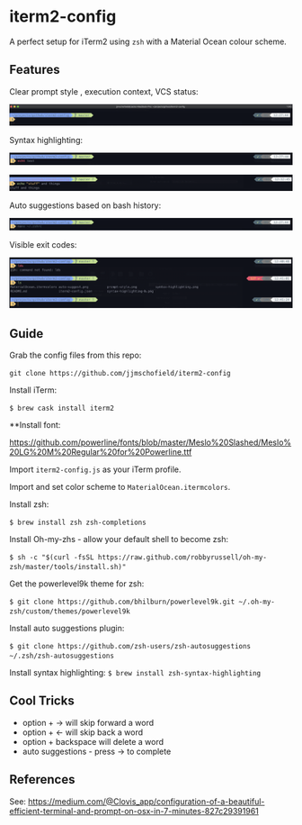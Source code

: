 # iterm2-config
A perfect setup for iTerm2 using `zsh` with a Material Ocean colour scheme.

## Features
Clear prompt style , execution context, VCS status:

![prompt style](docs/img/prompt-style.png)

Syntax highlighting:

![syntax highlighting](docs/img/syntax-highlighting.png)

![syntax highlighting b](docs/img/syntax-highlighting-b.png)

Auto suggestions based on bash history:

![auto suggest](docs/img/auto-suggest.png)

Visible exit codes:

![exit codes](docs/img/exit-codes.png)

## Guide
Grab the config files from this repo:

`git clone https://github.com/jjmschofield/iterm2-config`


Install iTerm:

`$ brew cask install iterm2`

**Install font:

https://github.com/powerline/fonts/blob/master/Meslo%20Slashed/Meslo%20LG%20M%20Regular%20for%20Powerline.ttf

Import `iterm2-config.js` as your iTerm profile.

Import and set color scheme to `MaterialOcean.itermcolors`.

Install zsh:

`$ brew install zsh zsh-completions`

Install Oh-my-zhs - allow your default shell to become zsh:

`$ sh -c "$(curl -fsSL https://raw.github.com/robbyrussell/oh-my-zsh/master/tools/install.sh)"`

Get the powerlevel9k theme for zsh:

`$ git clone https://github.com/bhilburn/powerlevel9k.git ~/.oh-my-zsh/custom/themes/powerlevel9k`

Install auto suggestions plugin:

`$ git clone https://github.com/zsh-users/zsh-autosuggestions ~/.zsh/zsh-autosuggestions`

Install syntax highlighting:
`$ brew install zsh-syntax-highlighting`

## Cool Tricks
* option + -> will skip forward a word
* option + <- will skip back a word
* option + backspace will delete a word
* auto suggestions - press -> to complete

## References
See: https://medium.com/@Clovis_app/configuration-of-a-beautiful-efficient-terminal-and-prompt-on-osx-in-7-minutes-827c29391961

